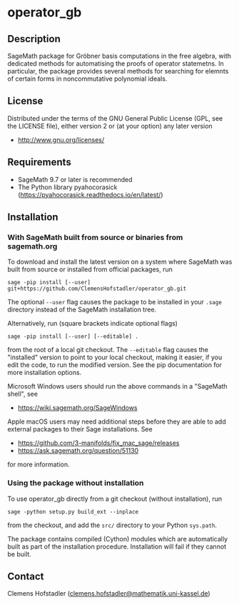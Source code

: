 # operator_gb

## Description

SageMath package for Gröbner basis computations in the free algebra, with dedicated methods for automatising the proofs of operator statemetns.
In particular, the package provides several methods for searching for elemnts of certain forms in noncommutative polynomial ideals.

## License

Distributed under the terms of the GNU General Public License (GPL, see the
LICENSE file), either version 2 or (at your option) any later version

- http://www.gnu.org/licenses/

## Requirements

- SageMath 9.7 or later is recommended
- The Python library pyahocorasick (https://pyahocorasick.readthedocs.io/en/latest/)

## Installation

### With SageMath built from source or binaries from sagemath.org

To download and install the latest version on a system where SageMath
was built from source or installed from official packages, run

    sage -pip install [--user] git+https://github.com/ClemensHofstadler/operator_gb.git

The optional `--user` flag causes the package to be installed in your `.sage`
directory instead of the SageMath installation tree.

Alternatively, run (square brackets indicate optional flags)

    sage -pip install [--user] [--editable] .

from the root of a local git checkout. The `--editable` flag causes the
"installed" version to point to your local checkout, making it easier,
if you edit the code, to run the modified version. See the pip documentation
for more installation options.

Microsoft Windows users should run the above commands in a "SageMath shell", see

- https://wiki.sagemath.org/SageWindows

Apple macOS users may need additional steps before they are able to add external
packages to their Sage installations. See

- https://github.com/3-manifolds/fix_mac_sage/releases
- https://ask.sagemath.org/question/51130

for more information.

### Using the package without installation

To use operator_gb directly from a git checkout (without installation), run

    sage -python setup.py build_ext --inplace

from the checkout, and add the `src/` directory to your Python `sys.path`.

The package contains compiled (Cython) modules which are automatically built as
part of the installation procedure. Installation will fail if they cannot be
built.


## Contact

Clemens Hofstadler (<clemens.hofstadler@mathematik.uni-kassel.de>)

